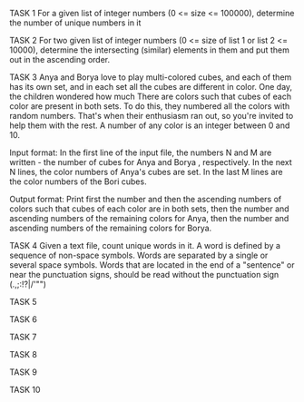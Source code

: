 TASK 1
For a given list of integer numbers (0 <= size <= 100000), determine the number of unique numbers in it 

TASK 2
For two given list of integer numbers (0 <= size of list 1 or list 2 <= 10000), determine the intersecting (similar) elements in them and put them out in the ascending order.

TASK 3
Anya and Borya love to play multi-colored cubes, and each of them has its own set, and in
each set all the cubes are different in color. One day, the children wondered how much
There are colors such that cubes of each color are present in both sets. To do this,
they numbered all the colors with random numbers. That's when their enthusiasm ran out, so you're
invited to help them with the rest. A number of any color is an integer between 0 and 10.

Input format:
In the first line of the input file, the numbers N and M are written - the number of cubes for Anya and Borya
, respectively. In the next N lines, the color numbers of Anya's cubes are set. In the last M
lines are the color numbers of the Bori cubes.

Output format:
Print first the number and then the ascending numbers of colors such
that cubes of each color are in both sets, then the number and
ascending numbers of the remaining colors for Anya, then the number and
ascending numbers of the remaining colors for Borya.

TASK 4
Given a text file, count unique words in it. A word is defined by a sequence of non-space symbols.
Words are separated by a single or several space symbols. Words that are located in the end of a "sentence"
or near the punctuation signs, should be read without the punctuation sign (.,;:!?\|/'"")

TASK 5

TASK 6

TASK 7

TASK 8

TASK 9

TASK 10